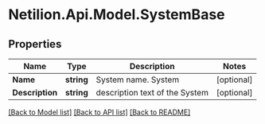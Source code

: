 # Netilion.Api.Model.SystemBase
## Properties

Name | Type | Description | Notes
------------ | ------------- | ------------- | -------------
**Name** | **string** | System name. System | [optional] 
**Description** | **string** | description text of the System | [optional] 

[[Back to Model list]](../README.md#documentation-for-models) [[Back to API list]](../README.md#documentation-for-api-endpoints) [[Back to README]](../README.md)

